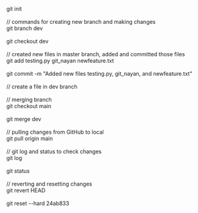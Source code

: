 <!-- initialize the repository -->  
git init<br>  
// commands for creating new branch and making changes  
git branch dev<br>  
git checkout dev<br>  
// created new files in master branch, added and committed those files  
git add testing.py git_nayan newfeature.txt<br>  
git commit -m "Added new files testing.py, git_nayan, and newfeature.txt"<br>  
// create a file in dev branch<br>  
// merging branch  
git checkout main<br>  
git merge dev<br>  
// pulling changes from GitHub to local  
git pull origin main<br>  
// git log and status to check changes  
git log<br>  
git status<br>  
// reverting and resetting changes  
git revert HEAD<br>  
git reset --hard 24ab833<br>
